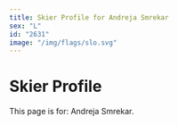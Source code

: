 ```yaml
---
title: Skier Profile for Andreja Smrekar
sex: "L"
id: "2631"
image: "/img/flags/slo.svg" 
---
```


# Skier Profile

This page is for: Andreja Smrekar.
    